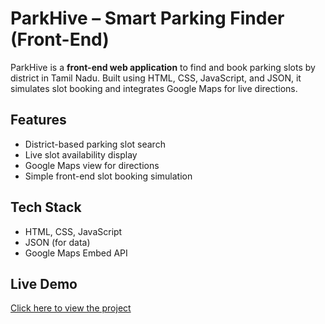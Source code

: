 #  ParkHive – Smart Parking Finder (Front-End)

ParkHive is a **front-end web application** to find and book parking slots by district in Tamil Nadu. Built using HTML, CSS, JavaScript, and JSON, it simulates slot booking and integrates Google Maps for live directions.

##  Features
- District-based parking slot search  
- Live slot availability display  
- Google Maps view for directions  
- Simple front-end slot booking simulation  

## Tech Stack
- HTML, CSS, JavaScript  
- JSON (for data)  
- Google Maps Embed API  

## Live Demo
[Click here to view the project](https://mohanakrishnan-03.github.io/smart-park/)

